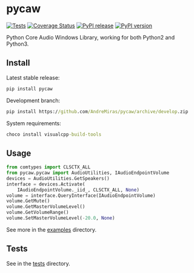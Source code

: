 # pycaw

[![Tests](https://github.com/AndreMiras/pycaw/actions/workflows/tests.yml/badge.svg)](https://github.com/AndreMiras/pycaw/actions/workflows/tests.yml)
[![Coverage Status](https://coveralls.io/repos/github/AndreMiras/pycaw/badge.svg?branch=develop)](https://coveralls.io/github/AndreMiras/pycaw?branch=develop)
[![PyPI release](https://github.com/AndreMiras/pycaw/workflows/PyPI%20release/badge.svg)](https://github.com/AndreMiras/pycaw/actions/workflows/pypi-release.yml)
[![PyPI version](https://badge.fury.io/py/pycaw.svg)](https://badge.fury.io/py/pycaw)

Python Core Audio Windows Library, working for both Python2 and Python3.

## Install

Latest stable release:
```bat
pip install pycaw
```

Development branch:
```bat
pip install https://github.com/AndreMiras/pycaw/archive/develop.zip
```

System requirements:
```bat
choco install visualcpp-build-tools
```

## Usage

```Python
from comtypes import CLSCTX_ALL
from pycaw.pycaw import AudioUtilities, IAudioEndpointVolume
devices = AudioUtilities.GetSpeakers()
interface = devices.Activate(
    IAudioEndpointVolume._iid_, CLSCTX_ALL, None)
volume = interface.QueryInterface(IAudioEndpointVolume)
volume.GetMute()
volume.GetMasterVolumeLevel()
volume.GetVolumeRange()
volume.SetMasterVolumeLevel(-20.0, None)
```

See more in the [examples](examples/) directory.

## Tests

See in the [tests](tests/) directory.
